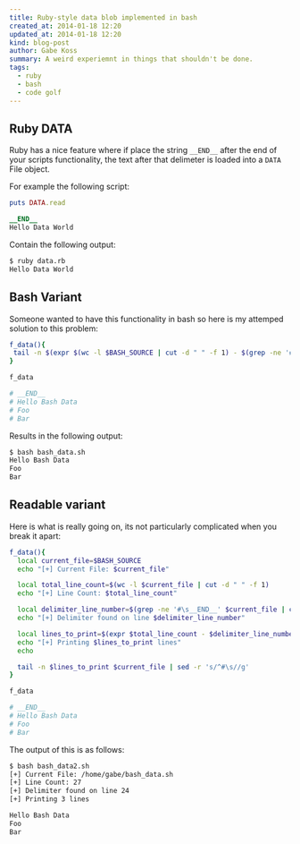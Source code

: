 ```yaml
---
title: Ruby-style data blob implemented in bash
created_at: 2014-01-18 12:20
updated_at: 2014-01-18 12:20
kind: blog-post
author: Gabe Koss
summary: A weird experiemnt in things that shouldn't be done.
tags: 
  - ruby
  - bash
  - code golf
--- 
```


## Ruby DATA

Ruby has a nice feature where if place the string `__END__` after the end of
your scripts functionality, the text after that delimeter is loaded into a
`DATA` File object. 

For example the following script:

```ruby
puts DATA.read

__END__
Hello Data World
```

Contain the following output:

```bash
$ ruby data.rb
Hello Data World
```

## Bash Variant

Someone wanted to have this functionality in bash so here is my attemped
solution to this problem:

```sh
f_data(){
 tail -n $(expr $(wc -l $BASH_SOURCE | cut -d " " -f 1) - $(grep -ne '#\s__END__' $BASH_SOURCE|cut -d ":" -f 1)) $BASH_SOURCE | sed -r 's/^#\s//g'
}

f_data

# __END__
# Hello Bash Data
# Foo
# Bar
```

Results in the following output:

```sh
$ bash bash_data.sh
Hello Bash Data
Foo
Bar
```

## Readable variant
Here is what is really going on, its not particularly complicated when you break it apart: 

```sh
f_data(){
  local current_file=$BASH_SOURCE
  echo "[+] Current File: $current_file"

  local total_line_count=$(wc -l $current_file | cut -d " " -f 1)
  echo "[+] Line Count: $total_line_count"

  local delimiter_line_number=$(grep -ne '#\s__END__' $current_file | cut -d ":" -f 1)
  echo "[+] Delimiter found on line $delimiter_line_number"

  local lines_to_print=$(expr $total_line_count - $delimiter_line_number)
  echo "[+] Printing $lines_to_print lines"
  echo

  tail -n $lines_to_print $current_file | sed -r 's/^#\s//g'
}

f_data

# __END__
# Hello Bash Data
# Foo
# Bar
```

The output of this is as follows:

```sh
$ bash bash_data2.sh
[+] Current File: /home/gabe/bash_data.sh
[+] Line Count: 27
[+] Delimiter found on line 24
[+] Printing 3 lines

Hello Bash Data
Foo
Bar
```


